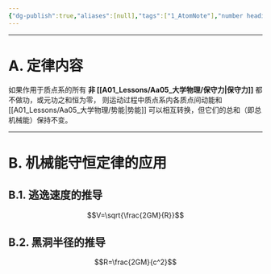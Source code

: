```yaml
---
{"dg-publish":true,"aliases":[null],"tags":["1_AtomNote"],"number headings":"auto, first-level 1, max 6, A.1.","Created-Date":"2023-02-16 14:43:10","Modified-Date":"2024-04-18 11:53:28","permalink":"/A01_Lessons/Aa05_大学物理/机械能守恒定律/","dgPassFrontmatter":true}
---
```


---


# A. 定律内容

如果作用于质点系的所有 **非 [[A01_Lessons/Aa05_大学物理/保守力\|保守力]]** 都不做功，或元功之和恒为零，
则运动过程中质点系内各质点间动能和 [[A01_Lessons/Aa05_大学物理/势能\|势能]] 可以相互转换，但它们的总和（即总机械能）保持不变。






---


# B. 机械能守恒定律的应用


## B.1. 逃逸速度的推导

$$V=\sqrt{\frac{2GM}{R}}$$


## B.2. 黑洞半径的推导


$$R=\frac{2GM}{c^2}$$







